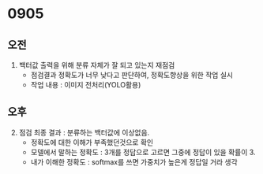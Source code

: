 # 0905
## 오전
1. 백터값 출력을 위해 분류 자체가 잘 되고 있는지 재점검
    - 점검결과 정확도가 너무 낮다고 판단하여, 정확도향상을 위한 작업 실시
    - 작업 내용 : 이미지 전처리(YOLO활용)
## 오후
2. 점검 최종 결과 : 분류하는 백터값에 이상없음.
    - 정확도에 대한 이해가 부족했던것으로 확인
    - 모델에서 말하는 정확도 : 3개를 정답으로 고르면 그중에 정답이 있을 확률이 3.
    - 내가 이해한 정확도 : softmax를 쓰면 가중치가 높은게 정답일 거라 생각
